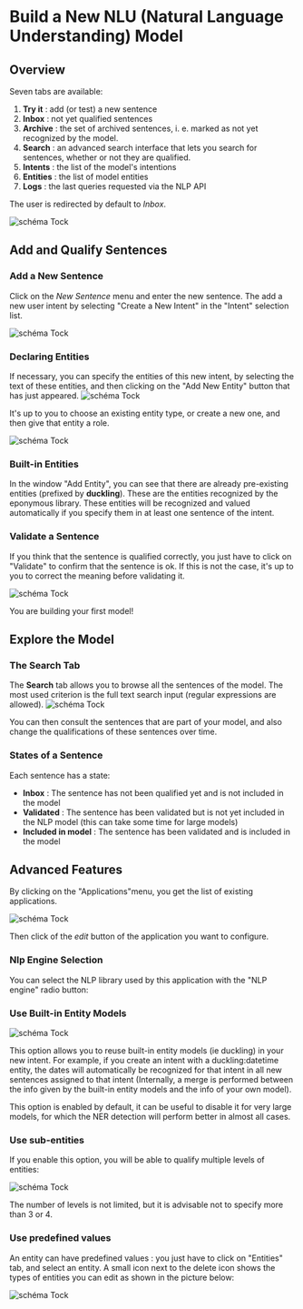 # Build a New NLU (Natural Language Understanding) Model

## Overview

Seven tabs are available:

1. **Try it** : add (or test) a new sentence
2. **Inbox** : not yet qualified sentences
3. **Archive** : the set of archived sentences, i. e. marked as not yet recognized by the model.
4. **Search** : an advanced search interface that lets you search for sentences, whether or not they are qualified.
5. **Intents** : the list of the model's intentions
6. **Entities** : the list of model entities
7. **Logs** : the last queries requested via the NLP API 

The user is redirected by default to *Inbox*.

![schéma Tock](img/inbox.png "Inbox empty")

## Add and Qualify Sentences

### Add a New Sentence

Click on the *New Sentence* menu and enter the new sentence. The add a new user intent by selecting "Create a New Intent" in the "Intent" selection list.

![schéma Tock](img/try-it-1.png "Create a new intent")
 
### Declaring Entities
 
If necessary, you can specify the entities of this new intent, by selecting the text of these entities, and then clicking on the "Add New Entity" button that has just appeared.
![schéma Tock](img/try-it-2.png "Select Entity")
 
It's up to you to choose an existing entity type, or create a new one, and then give that entity a role.

![schéma Tock](img/try-it-3.png "Add Entity - step 1")

### Built-in Entities

In the window "Add Entity", you can see that there are already pre-existing entities (prefixed by **duckling**). These are the entities recognized by the eponymous library. These entities will be recognized and valued automatically if you specify them in at least one sentence of the intent.

### Validate a Sentence

If you think that the sentence is  qualified correctly, you just have to click on "Validate" to confirm that the sentence is ok. If this is not the case, it's up to you to correct the meaning before validating it.

![schéma Tock](img/try-it-4.png "Add Entity - step 2")

You are building your first model!

## Explore the Model

### The Search Tab

The **Search** tab allows you to browse all the sentences of the model. The most used criterion is the full text search input (regular expressions are allowed).
![schéma Tock](img/search.png "Search sentences")

You can then consult the sentences that are part of your model, and also change the qualifications of these sentences over time.

### States of a Sentence

Each sentence has a state:

* **Inbox** : The sentence has not been qualified yet and is not included in the model
* **Validated** : The sentence has been validated but is not yet included in the NLP model (this can take some time for large models)
* **Included in model** : The sentence has been validated and is included in the model

## Advanced Features

By clicking on the "Applications"menu, you get the list of existing applications.

![schéma Tock](img/applications.png "Applications list")

Then click of the *edit* button of the application you want to configure.

### Nlp Engine Selection

You can select the NLP library used by this application with the "NLP engine" radio button:

### Use Built-in Entity Models

![schéma Tock](img/application.png "Configure application")

This option allows you to reuse built-in entity models (ie duckling) in your new intent. For example, if you create an intent with a duckling:datetime entity, the dates will automatically be recognized for that intent in all new sentences assigned to that intent (Internally, a merge is performed between the info given by the built-in entity models and the info of your own model).

This option is enabled by default, it can be useful to disable it for very large models, for which the NER detection will perform better in almost all cases.

### Use sub-entities


If you enable this option, you will be able to qualify multiple levels of entities:

![schéma Tock](img/subentities.png "Sub entities support")

The number of levels is not limited, but it is advisable not to specify more than 3 or 4.

### Use predefined values

An entity can have predefined values : you just have to click on "Entities" tab, and select an entity.
A small icon next to the delete icon shows the types of entities you can edit as shown in the picture below:

![schéma Tock](img/predefined-values.png "Support des sous-entités")
